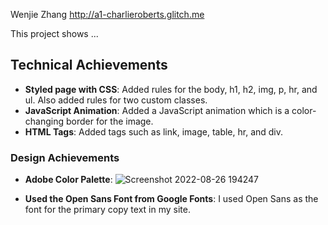 Wenjie Zhang
http://a1-charlieroberts.glitch.me

This project shows ...

## Technical Achievements
- **Styled page with CSS**: Added rules for the body, h1, h2, img, p, hr, and ul. Also added rules for two custom classes.
- **JavaScript Animation**: Added a JavaScript animation which is a color-changing border for the image.
- **HTML Tags**: Added tags such as link, image, table, hr, and div.

### Design Achievements
- **Adobe Color Palette**: ![Screenshot 2022-08-26 194247](https://user-images.githubusercontent.com/34090862/187006837-bdce3458-6c08-416e-82cc-473b4b78ffca.jpg)

- **Used the Open Sans Font from Google Fonts**: I used Open Sans as the font for the primary copy text in my site.
